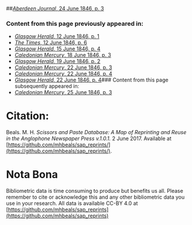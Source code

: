##[*Aberdeen Journal*, 24 June 1846, p. 3](https://mhbeals.github.io/sap_html/Aberdeen-Journal/Aberdeen-Journal-24-June-1846-p-3)

### Content from this page previously appeared in:
+ [*Glasgow Herald*, 12 June 1846, p. 1](https://mhbeals.github.io/sap_html/Glasgow-Herald/Glasgow-Herald-12-June-1846-p-1)
+ [*The Times*, 12 June 1846, p. 6](https://mhbeals.github.io/sap_html/The-Times/The-Times-12-June-1846-p-6)
+ [*Glasgow Herald*, 15 June 1846, p. 4](https://mhbeals.github.io/sap_html/Glasgow-Herald/Glasgow-Herald-15-June-1846-p-4)
+ [*Caledonian Mercury*, 18 June 1846, p. 3](https://mhbeals.github.io/sap_html/Caledonian-Mercury/Caledonian-Mercury-18-June-1846-p-3)
+ [*Glasgow Herald*, 19 June 1846, p. 2](https://mhbeals.github.io/sap_html/Glasgow-Herald/Glasgow-Herald-19-June-1846-p-2)
+ [*Caledonian Mercury*, 22 June 1846, p. 3](https://mhbeals.github.io/sap_html/Caledonian-Mercury/Caledonian-Mercury-22-June-1846-p-3)
+ [*Caledonian Mercury*, 22 June 1846, p. 4](https://mhbeals.github.io/sap_html/Caledonian-Mercury/Caledonian-Mercury-22-June-1846-p-4)
+ [*Glasgow Herald*, 22 June 1846, p. 4](https://mhbeals.github.io/sap_html/Glasgow-Herald/Glasgow-Herald-22-June-1846-p-4)### Content from this page subsequently appeared in:
+ [*Caledonian Mercury*, 25 June 1846, p. 3](https://mhbeals.github.io/sap_html/Caledonian-Mercury/Caledonian-Mercury-25-June-1846-p-3)
                    
# Citation: 

Beals. M. H. *Scissors and Paste Database: A Map of Reprinting and Reuse in the Anglophone Newspaper Press v.1.0.1.* 2 June 2017. Available at [https://github.com/mhbeals/sap_reprints/](https://github.com/mhbeals/sap_reprints/). 
                    
# Nota Bona

Bibliometric data is time consuming to produce but benefits us all. Please remember to cite or acknowledge this and any other bibliometric data you use in your research. All data is available CC-BY 4.0 at [https://github.com/mhbeals/sap_reprints](https://github.com/mhbeals/sap_reprints)